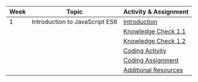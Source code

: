 | Week | Topic                  | Activity & Assignment |
|------|------------------------|-----------------------|
| 1    | Introduction to JavaScript ES6 | [Introduction](./Introduction_Instructions.pdf)         |
|      |                        | [Knowledge Check 1.1](https://docs.google.com/forms/d/1Y7TPEpS8M_k1fJlgi1hp6cHce5YpKWgjSu6w5vCRFDw/edit)  |
|      |                        | [Knowledge Check 1.2](https://docs.google.com/forms/d/11oxg_4kRgEyt_lr4Wtxu8A7qn5V4ENsGALT_GU1AUPo/edit)  |
|      |                        | [Coding Activity](https://classroom.github.com/a/NbEkB7RZ)      |
|      |                        | [Coding Assignment](.https://classroom.github.com/a/an-1KO1D)    |
|      |                        | [Additional Resources](./Additional%20Resources.pdf)  |
